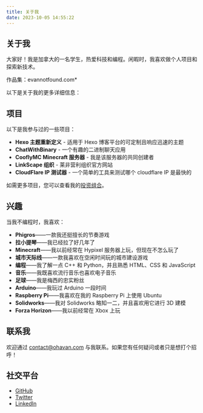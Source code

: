 ```yaml
---
title: 关于我
date: 2023-10-05 14:55:22
---
```


## 关于我

大家好！我是加拿大的一名学生，热爱科技和编程。闲暇时，我喜欢做个人项目和探索新技术。

作品集：evannotfound.com*

以下是关于我的更多详细信息：

## 项目

以下是我参与过的一些项目：

- **Hexo 主题重新定义** - 适用于 Hexo 博客平台的可定制且响应迅速的主题
- **ChatWithBinary** - 一个有趣的二进制聊天应用
- **CooflyMC Minecraft 服务器** - 我是该服务器的共同创建者
- **LinkScape 组织** - 莱非营利组织官方网站
- **CloudFlare IP 测试器** - 一个简单的工具来测试哪个 cloudflare IP 是最快的

如需更多项目，您可以查看我的[投资组合](#)。

## 兴趣

当我不编程时，我喜欢：

- **Phigros**——一款我还挺擅长的节奏游戏
- **拉小提琴**——我已经拉了好几年了
- **Minecraft**——我以前经常在 Hypixel 服务器上玩，但现在不怎么玩了
- **城市天际线**——一款我喜欢在空闲时间玩的城市建设游戏
- **编程**——我了解一点 C++ 和 Python，并且熟悉 HTML、CSS 和 JavaScript
- **音乐**——我既喜欢流行音乐也喜欢电子音乐
- **足球**——我是梅西的忠实粉丝
- **Arduino**——我玩过 Arduino 一段时间
- **Raspberry Pi**——我喜欢在我的 Raspberry Pi 上使用 Ubuntu
- **Solidworks**——我对 Solidworks 略知一二，并且喜欢用它进行 3D 建模
- **Forza Horizon**——我以前经常在 Xbox 上玩

## 联系我

欢迎通过 [contact@ohavan.com](mailto:contact@ohavan.com) 与我联系。如果您有任何疑问或者只是想打个招呼！

## 社交平台

- [GitHub](#)
- [Twitter](#)
- [LinkedIn](#)